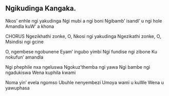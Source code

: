 ## Ngikudinga Kangaka.

Nkos’ enhle ngi yakudinga
Ngi mubi a ngi boni
Ngibamb’ isandl’ u ngi hole
Amandla kuW’ a khona

CHORUS
Ngezikhathi zonke,
O, Nkosi ngi yakudinga
Ngezikathi zonke,
O, Msindisi ngi gcine

O, ngembese ngobunene
Eyam’ ingubo yimbi
Ngi fundise ngi zibone
Ku nokufun’ amandla

Ngi phephile nxa ngeluswa
Ngokuz’themba ngi yawa
Ngi bambe ngi ngadukiswa
Wena kuphila kwami

Noma yin’ evela ngomso
Ubuhle nenyembezi
Umoya wami u kuWe
Wena u yawuphasa
